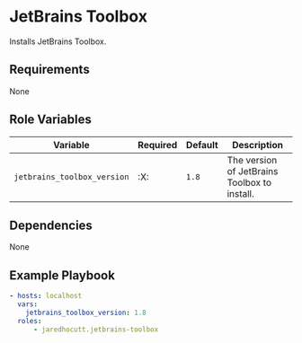 # JetBrains Toolbox

Installs JetBrains Toolbox.

## Requirements

None

## Role Variables

| Variable                    | Required | Default | Description                                  |
| --------------------------- | -------- | ------- | -------------------------------------------- |
| `jetbrains_toolbox_version` | :X:      | `1.8`   | The version of JetBrains Toolbox to install. |


## Dependencies

None

## Example Playbook

```yaml
- hosts: localhost
  vars:
    jetbrains_toolbox_version: 1.8
  roles:
      - jaredhocutt.jetbrains-toolbox
```
